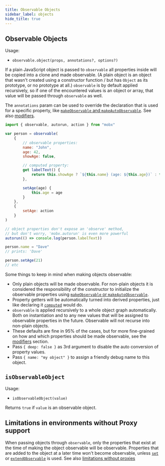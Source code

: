 ```yaml
---
title: Observable Objects
sidebar_label: objects
hide_title: true
---
```


## Observable Objects

Usage:

-   `observable.object(props, annotations?, options?)`

If a plain JavaScript object is passed to `observable` all properties inside will be copied into a clone and made observable.
(A plain object is an object that wasn't created using a constructor function / but has `Object` as its prototype, or no prototype at all.)
`observable` is by default applied recursively, so if one of the encountered values is an object or array, that value will be passed through `observable` as well.

The `annotations` param can be used to override the declaration that is used for a specific property, like [`makeObservable` and `makeAutoObservable`](make-observable.md). See also [modifiers](modifiers.md).

```javascript
import { observable, autorun, action } from "mobx"

var person = observable(
    {
        // observable properties:
        name: "John",
        age: 42,
        showAge: false,

        // computed property:
        get labelText() {
            return this.showAge ? `${this.name} (age: ${this.age})` : this.name
        },

        setAge(age) {
            this.age = age
        }
    },
    {
        setAge: action
    }
)

// object properties don't expose an 'observe' method,
// but don't worry, 'mobx.autorun' is even more powerful
autorun(() => console.log(person.labelText))

person.name = "Dave"
// prints: 'Dave'

person.setAge(21)
// etc
```

Some things to keep in mind when making objects observable:

-   Only plain objects will be made observable. For non-plain objects it is considered the responsibility of the constructor to initialize the observable properties using [`makeObservable` or `makeAutoObservable`](make-observable.md).
-   Property getters will be automatically turned into derived properties, just like declaring it [`computed`](computed) would do.
-   `observable` is applied recursively to a whole object graph automatically. Both on instantiation and to any new values that will be assigned to observable properties in the future. Observable will not recurse into non-plain objects.
-   These defaults are fine in 95% of the cases, but for more fine-grained on how and which properties should be made observable, see the [modifiers](modifiers.md) section.
-   Pass `{ deep: false }` as 3rd argument to disable the auto conversion of property values.
-   Pass `{ name: "my object" }` to assign a friendly debug name to this object.

## `isObservableObject`

Usage:

-   `isObservableObject(value)`

Returns `true` if `value` is an observable object.

## Limitations in environments without Proxy support

When passing objects through `observable`, only the properties that exist at the time of making the object observable will be observable. Properties that are added to the object at a later time won't become observable, unless [`set`](object-api.md) or [`extendObservable`](extend-observable.md) is used. See also [limitations without proxies](../best/limitations-without-proxies.md)
